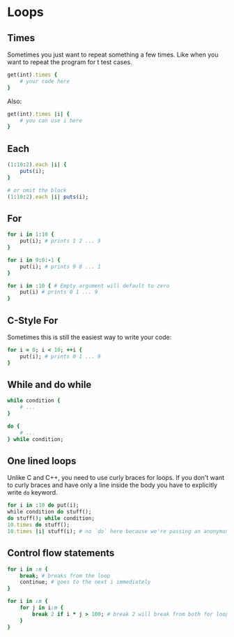 # Loops

## Times

Sometimes you just want to repeat something a few times. Like when you want to repeat the program for t test cases.

```ruby
get(int).times {
    # your code here
}
```

Also:
```ruby
get(int).times |i| {
    # you can use i here
}
```

## Each

```ruby
(1:10:2).each |i| {
    puts(i);
}

# or omit the block
(1:10:2).each |i| puts(i);
```

## For

```ruby
for i in 1:10 {
    put(i); # prints 1 2 ... 9
}

for i in 9:0:-1 {
    put(i); # prints 9 8 ... 1
}

for i in :10 { # Empty argument will default to zero
    put(i) # prints 0 1 ... 9
}
```

## C-Style For

Sometimes this is still the easiest way to write your code:

```ruby
for i = 0; i < 10; ++i {
    put(i); # prints 0 1 ... 9
}
```

## While and do while

```ruby
while condition {
    # ...
}

do {
    # ...
} while condition;
```

## One lined loops

Unlike C and C++, you need to use curly braces for loops. If you don't want to curly braces and have only a line inside the body you have to explicitly write `do` keyword.

```ruby
for i in :10 do put(i);
while condition do stuff();
do stuff(); while condition;
10.times do stuff();
10.times |i| stuff(i); # no `do` here because we're passing an anonymous function to times method.
```

## Control flow statements

```ruby
for i in :n {
    break; # breaks from the loop
    continue; # goes to the next i immediately 
}

for i in :n {
    for j in i:n {
        break 2 if i * j > 100; # break 2 will break from both for loops.
    }
}
```
